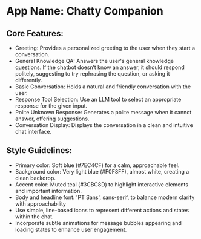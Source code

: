 # **App Name**: Chatty Companion

## Core Features:

- Greeting: Provides a personalized greeting to the user when they start a conversation.
- General Knowledge QA: Answers the user's general knowledge questions. If the chatbot doesn’t know an answer, it should respond politely, suggesting to try rephrasing the question, or asking it differently.
- Basic Conversation: Holds a natural and friendly conversation with the user.
- Response Tool Selection: Use an LLM tool to select an appropriate response for the given input.
- Polite Unknown Response: Generates a polite message when it cannot answer, offering suggestions.
- Conversation Display: Displays the conversation in a clean and intuitive chat interface.

## Style Guidelines:

- Primary color: Soft blue (#7EC4CF) for a calm, approachable feel.
- Background color: Very light blue (#F0F8FF), almost white, creating a clean backdrop.
- Accent color: Muted teal (#3CBC8D) to highlight interactive elements and important information.
- Body and headline font: 'PT Sans', sans-serif, to balance modern clarity with approachability
- Use simple, line-based icons to represent different actions and states within the chat.
- Incorporate subtle animations for message bubbles appearing and loading states to enhance user engagement.